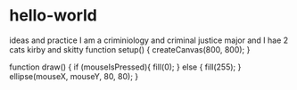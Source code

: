 # hello-world
ideas and practice
I am a criminiology and criminal justice major and I hae 2 cats kirby and skitty
function setup() {
  createCanvas(800, 800);
}

function draw() {
if (mouseIsPressed){
  fill(0);
} else { 
fill(255);
}
  ellipse(mouseX, mouseY, 80, 80);
}
